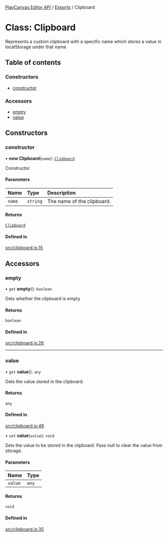 [PlayCanvas Editor API](../README.md) / [Exports](../modules.md) / Clipboard

# Class: Clipboard

Represents a custom clipboard with a specific name
which stores a value in localStorage under that name

## Table of contents

### Constructors

- [constructor](Clipboard.md#constructor)

### Accessors

- [empty](Clipboard.md#empty)
- [value](Clipboard.md#value)

## Constructors

### constructor

• **new Clipboard**(`name`): [`Clipboard`](Clipboard.md)

Constructor

#### Parameters

| Name | Type | Description |
| :------ | :------ | :------ |
| `name` | `string` | The name of the clipboard. |

#### Returns

[`Clipboard`](Clipboard.md)

#### Defined in

[src/clipboard.js:15](https://github.com/playcanvas/editor-api/blob/2f0bc85/src/clipboard.js#L15)

## Accessors

### empty

• `get` **empty**(): `boolean`

Gets whether the clipboard is empty

#### Returns

`boolean`

#### Defined in

[src/clipboard.js:26](https://github.com/playcanvas/editor-api/blob/2f0bc85/src/clipboard.js#L26)

___

### value

• `get` **value**(): `any`

Gets the value stored in the clipboard.

#### Returns

`any`

#### Defined in

[src/clipboard.js:48](https://github.com/playcanvas/editor-api/blob/2f0bc85/src/clipboard.js#L48)

• `set` **value**(`value`): `void`

Sets the value to be stored in the clipboard. Pass null to clear the value from storage.

#### Parameters

| Name | Type |
| :------ | :------ |
| `value` | `any` |

#### Returns

`void`

#### Defined in

[src/clipboard.js:35](https://github.com/playcanvas/editor-api/blob/2f0bc85/src/clipboard.js#L35)

